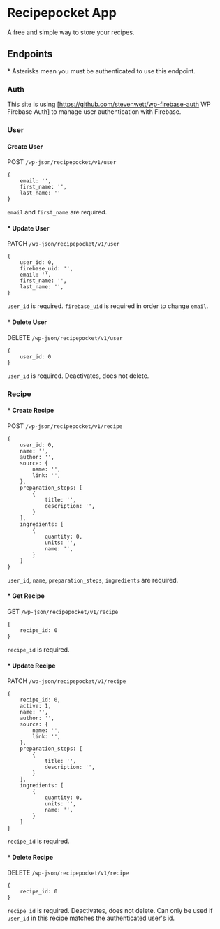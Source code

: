 # Recipepocket App
A free and simple way to store your recipes.

## Endpoints
\* Asterisks mean you must be authenticated to use this endpoint.

### Auth
This site is using [https://github.com/stevenwett/wp-firebase-auth WP Firebase Auth] to manage user authentication with Firebase.

### User

#### Create User
POST `/wp-json/recipepocket/v1/user`

```
{
	email: '',
	first_name: '',
	last_name: ''
}
```
`email` and `first_name` are required.

#### \* Update User
PATCH `/wp-json/recipepocket/v1/user`

```
{
	user_id: 0,
	firebase_uid: '',
	email: '',
	first_name: '',
	last_name: '',
}
```
`user_id` is required. `firebase_uid` is required in order to change `email`.

#### \* Delete User
DELETE `/wp-json/recipepocket/v1/user`

```
{
	user_id: 0
}
```
`user_id` is required. Deactivates, does not delete.

### Recipe

#### \* Create Recipe
POST `/wp-json/recipepocket/v1/recipe`

```
{
	user_id: 0,
	name: '',
	author: '',
	source: {
		name: '',
		link: '',
	},
	preparation_steps: [
		{
			title: '',
			description: '',
		}
	],
	ingredients: [
		{
			quantity: 0,
			units: '',
			name: '',
		}
	]
}
```
`user_id`, `name`, `preparation_steps`, `ingredients` are required.

#### \* Get Recipe
GET `/wp-json/recipepocket/v1/recipe`

```
{
	recipe_id: 0
}
```
`recipe_id` is required.

#### \* Update Recipe
PATCH `/wp-json/recipepocket/v1/recipe`

```
{
	recipe_id: 0,
	active: 1,
	name: '',
	author: '',
	source: {
		name: '',
		link: '',
	},
	preparation_steps: [
		{
			title: '',
			description: '',
		}
	],
	ingredients: [
		{
			quantity: 0,
			units: '',
			name: '',
		}
	]
}
```
`recipe_id` is required.

#### \* Delete Recipe
DELETE `/wp-json/recipepocket/v1/recipe`

```
{
	recipe_id: 0
}
```
`recipe_id` is required. Deactivates, does not delete. Can only be used if `user_id` in this recipe matches the authenticated user's id.
